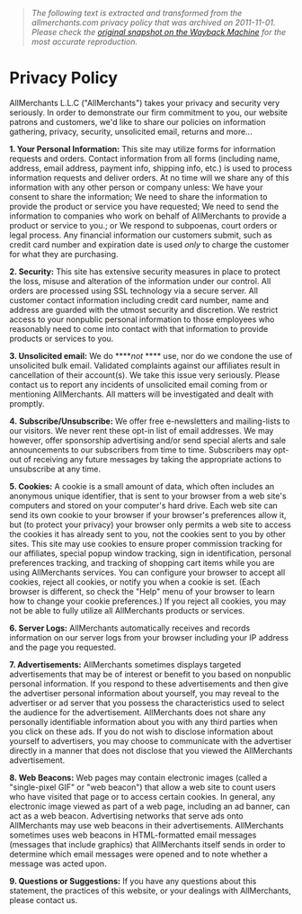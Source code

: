 > *The following text is extracted and transformed from the allmerchants.com privacy policy that was archived on 2011-11-01. Please check the [original snapshot on the Wayback Machine](https://web.archive.org/web/20111101105714id_/http%3A//www.allmerchants.com/site/privacy-policy.htm) for the most accurate reproduction.*

# Privacy Policy

AllMerchants L.L.C ("AllMerchants") takes your privacy and security very seriously. In order to demonstrate our firm commitment to you, our website patrons and customers, we'd like to share our policies on information gathering, privacy, security, unsolicited email, returns and more...

**1\. Your Personal Information:** This site may utilize forms for information requests and orders. Contact information from all forms (including name, address, email address, payment info, shipping info, etc.) is used to process information requests and deliver orders. At no time will we share any of this information with any other person or company unless: We have your consent to share the information; We need to share the information to provide the product or service you have requested; We need to send the information to companies who work on behalf of AllMerchants to provide a product or service to you.; or We respond to subpoenas, court orders or legal process. Any financial information our customers submit, such as credit card number and expiration date is used _only_ to charge the customer for what they are purchasing.

**2\. Security:** This site has extensive security measures in place to protect the loss, misuse and alteration of the information under our control. All orders are processed using SSL technology via a secure server. All customer contact information including credit card number, name and address are guarded with the utmost security and discretion. We restrict access to your nonpublic personal information to those employees who reasonably need to come into contact with that information to provide products or services to you. 

**3\. Unsolicited email:** We do ****_not_ **** use, nor do we condone the use of unsolicited bulk email. Validated complaints against our affiliates result in cancellation of their account(s). We take this issue very seriously. Please contact us to report any incidents of unsolicited email coming from or mentioning AllMerchants. All matters will be investigated and dealt with promptly. 

**4.** **Subscribe/Unsubscribe:** We offer free e-newsletters and mailing-lists to our visitors. We never rent these opt-in list of email addresses. We may however, offer sponsorship advertising and/or send special alerts and sale announcements to our subscribers from time to time. Subscribers may opt-out of receiving any future messages by taking the appropriate actions to unsubscribe at any time.

**5\. Cookies:** A cookie is a small amount of data, which often includes an anonymous unique identifier, that is sent to your browser from a web site's computers and stored on your computer's hard drive. Each web site can send its own cookie to your browser if your browser's preferences allow it, but (to protect your privacy) your browser only permits a web site to access the cookies it has already sent to you, not the cookies sent to you by other sites. This site may use cookies to ensure proper commission tracking for our affiliates, special popup window tracking, sign in identification, personal preferences tracking, and tracking of shopping cart items while you are using AllMerchants services. You can configure your browser to accept all cookies, reject all cookies, or notify you when a cookie is set. (Each browser is different, so check the "Help" menu of your browser to learn how to change your cookie preferences.) If you reject all cookies, you may not be able to fully utilize all AllMerchants products or services. 

**6\. Server Logs:** AllMerchants automatically receives and records information on our server logs from your browser including your IP address and the page you requested.

**7\. Advertisements:** AllMerchants sometimes displays targeted advertisements that may be of interest or benefit to you based on nonpublic personal information. If you respond to these advertisements and then give the advertiser personal information about yourself, you may reveal to the advertiser or ad server that you possess the characteristics used to select the audience for the advertisement. AllMerchants does not share any personally identifiable information about you with any third parties when you click on these ads. If you do not wish to disclose information about yourself to advertisers, you may choose to communicate with the advertiser directly in a manner that does not disclose that you viewed the AllMerchants advertisement.

**8\. Web Beacons:** Web pages may contain electronic images (called a "single-pixel GIF" or "web beacon") that allow a web site to count users who have visited that page or to access certain cookies. In general, any electronic image viewed as part of a web page, including an ad banner, can act as a web beacon. Advertising networks that serve ads onto AllMerchants may use web beacons in their advertisements. AllMerchants sometimes uses web beacons in HTML-formatted email messages (messages that include graphics) that AllMerchants itself sends in order to determine which email messages were opened and to note whether a message was acted upon.

**9\. Questions or Suggestions:** If you have any questions about this statement, the practices of this website, or your dealings with AllMerchants, please contact us.
